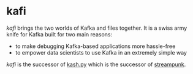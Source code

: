 # kafi

*kafi* brings the two worlds of Kafka and files together. It is a swiss army knife for Kafka built for two main reasons:
* to make debugging Kafka-based applications more hassle-free
* to empower data scientists to use Kafka in an extremely simple way

*kafi* is the successor of [kash.py](https://github.com/xdgrulez/kash.py) which is the successor of [streampunk](https://github.com/xdgrulez/streampunk).
